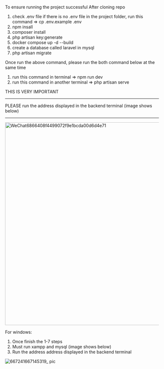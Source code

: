 To ensure running the project successful
After cloning repo

1. check .env file
if there is no .env file in the project folder, run this command => cp .env.example .env
2. npm insall
3. composer install 
4. php artisan key:generate
5. docker compose up -d --build
6. create a database called laravel in mysql
7. php artisan migrate

Once run the above command, please run the both command below at the same time
1. run this command in terminal => npm run dev 
2. run this command in another terminal => php artisan serve

THIS IS VERY IMPORTANT
*********************************
PLEASE run the address displayed in the backend terminal (image shows below)
*********************************

<img width="664" alt="WeChat6866408f4499072f9e1bcda00d6d4e71" src="https://user-images.githubusercontent.com/116324663/198906626-f5b3fc80-1c2b-447e-96b0-94cf2534b0fa.png">

For windows: 
1. Once finish the 1-7 steps
2. Must run xampp and mysql (image shows below)
3. Run the address address displayed in the backend terminal

![667241667145319_ pic](https://user-images.githubusercontent.com/116324663/198906647-9339964d-f034-431a-a3bb-8c51cf22a9bc.jpg)


